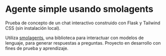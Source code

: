# Agente simple usando smolagents

Prueba de concepto de un chat interactivo construido con Flask y Tailwind CSS (sin instalación local). 

Utiliza [smolagents](https://github.com/huggingface/smolagents), una biblioteca para interactuar con modelos de lenguaje, para generar respuestas a preguntas. Proyecto en desarrollo con fines de prueba y aprendizaje.